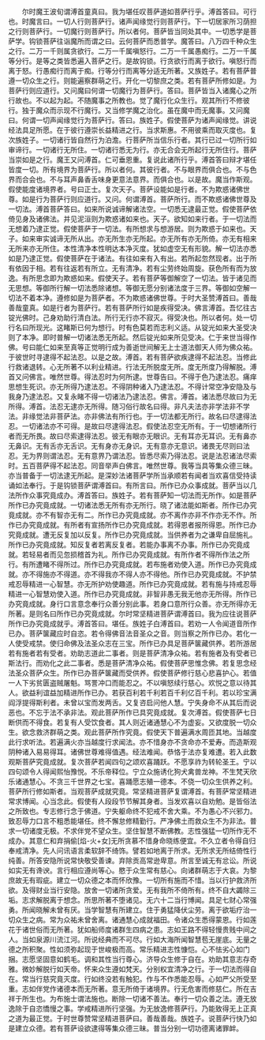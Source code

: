 <!-- { "loadSidebar": true } -->
　　尔时魔王波旬谓溥首童真曰。我为堪任叹菩萨道如菩萨行乎。溥首答曰。可行也。时魔言曰。一切人行则菩萨行。诸声闻缘觉行则菩萨行。下一切居家所习荫担之行则菩萨行。一切魔行则菩萨行。所以者何。菩萨皆当同处其中。一切悉学是菩萨学。钩锁菩萨往诣魔所而谓之曰。云何菩萨而悉普学。魔答曰。八万四千种众生之行。二万一千则属贪欲行。二万一千属嗔怒行。二万一千属愚痴行。二万一千属等分行。是等之类皆悉遍入菩萨之行。是故钩锁。行贪欲行而离于欲行。嗔怒行而离于怒。行愚痴行而离于痴。行等分行而离等分适无所著。又族姓子。若有菩萨普遵一切众生之行。则能遍察群萌之行。开化一切黎庶之类。若有菩萨所修如是。为菩萨行则应道行。又问魔曰何谓一切魔行为菩萨行。答曰。菩萨皆当入诸魔心之所行故也。不以起为起。不随魔事之所教也。觉了魔行化众生行。观其所行不修彼行。独于魔众而示现不行魔行。又当修学魔之治化。虽在魔中而无魔事。又问魔曰。何谓一切声闻缘觉行为菩萨行。答曰。族姓子。假使菩萨为诸声闻缘觉。讲说经法具足所愿。在于彼行遵崇长益精进之行。当求斯惠。不用彼乘而取灭度也。复次族姓子。一切诸行皆自然行为泊澹。行菩萨所当信乐行者。其行已过一切所行如审谛行。一切诸行无所住。一切诸行悉无为行。亦无合会无所起行无所住行。菩萨当崇如是之行。魔王又问溥首。仁可垂恩重。复说此诸所行乎。溥首答曰辩才堪任皆度一切。所有境界为菩萨行。所以者何。其彼行者。不与眼界而俱合也。不与色界而合会也。不与耳声鼻香舌味身更意法意界。而俱合也。以是故。魔当作斯观。假使能度诸境界者。号曰正士。复次天子。菩萨设能如是行者。不为欺惑诸佛世尊。如是行为菩萨行则应道行。又问。何谓溥首。菩萨所行。而不欺惑诸佛世尊及一切法。溥首菩萨答曰。如来所说诚谛解诸法空。一切悉无逮最正觉。假使菩萨依倚见身及诸佛法。并见泥洹则为欺惑诸如来也。天子。欲知如来行者。于一切法而无想着乃逮正觉。假使菩萨于一切法。有所想求与想游居。则为欺惑于如来也。天子。如来审实诚谛无所从出。亦无所生亦无所起。亦无所有亦无所倚。亦无有相来无所来亦无所住。本性清净本性明达本净灭度。犹如虚空无有形貌。解一切法亦悉如是乃逮正觉。假使菩萨在于诸法。有往如来有入有出。若所起忽然现者。出于所有依因于相。若有往返若有所立。无有清净。若有尘劳终始周旋。获色所有而为放逸。有所思念即为欺惑如来。假使天子。若有菩萨等御解空了一切法。皆于诸见而无思想。等御所行解一切法悉除诸想。等御无愿分别诸法度于三界。等御如空解一切法不着本净。遵修如是为菩萨者。不为欺惑诸佛世尊。于时大圣赞溥首曰。善哉善哉童真。如是行者为菩萨行。若有菩萨所行如是疾得受决。佛言溥首。吾忆往古锭光佛时。己身劝助行清白法。所行无行亦不寂灭。得受决也。所以者何。处一切行名曰所现光。这睹斯已何为想行。时有色莫若而志利义适。从锭光如来大圣受决则了本净。即时普解一切诸法悉无所起。然后锭光如来所见受决。仁于来世当得作佛。号曰能仁如来至真等正觉明行成为善逝世间解无上士道法御天人师为佛众祐。于彼世时寻逮得不起法忍。以是之故。溥首。若有菩萨欲疾逮得不起法忍。当修此行救诸退转。心无所著不以利业精进。行法无所脱度无所。度无所度乃得解脱。溥首又问佛言。唯然世尊。得法忍时为何所逮。世尊告曰。不得于色乃逮法忍。痛痒思想生死识。亦无所得乃逮法忍。不得阴种诸入乃逮法忍。不得计常空净安隐及与我身乃逮法忍。又复永睹不得一切诸法乃逮法忍。佛言。溥首。诸法悉尽故曰为无所得。溥首。法忍无逮亦无所得。随习俗行故名曰得。非凡夫法亦非学法非不学法。非缘觉法非菩萨法。亦非佛法有所行也。于一切法都无所行。故名曰尽逮得法忍。一切诸法亦不可得。是故曰尽逮得法忍。假使法忍空无所有。于一切想诸所行者而无所畏。故曰尽索逮得法忍。彼无有眼亦无眼识。无有耳亦无耳识。无有鼻亦无鼻识。无有舌亦无舌识。无有身亦无身识。无有意亦无意识。诸畏无尽则曰法忍。无为界则谓法忍。无有意界乃谓法忍。皆悉尽索乃得法忍。说是法忍诸法尽索时。五百菩萨得不起法忍。同音举声白佛言。唯然世尊。我等当具等集众德三昧。亦当普备于一切法逮无所起。是深妙法诸菩萨学所当承顺若有闻者当欢喜信受持读诵如法奉行。于是钩锁菩萨谓溥首曰。有所言曰。所作已办众事成就。菩萨当以几法所作众事究竟成办。溥首答曰。族姓子。若有菩萨知一切法而无所作。如是菩萨所作已办究竟成就。一切诸法悉无所有亦无所行。晓了诸法能如斯者。所作已办究竟成就。亦不有智亦无有二。所作已办究竟成就。亦不离作亦非不作亦无不作。所作已办究竟成就。有所者有宣扬所作已办究竟成就。若得恩者报所得恩。所作已办究竟成就。遭无反复加以反复。所作已办究竟成就。当供养者为之谦卑自屈施礼。所作已办究竟成就。知反复者若离反复者。若能办事离不办事。所作已办究竟成就。若轻易者而见忽损稽首为礼。所作已办究竟成就。有所作者不得所作法之所行。有所遭睹不得所过。所作已办究竟成就。若布施者劝使入道。所作已办究竟成就。亦不得施亦不得道。亦不得我亦不得人亦不得他。所作已办究竟成就。不护禁戒忍辱精进一心智慧。亦无所护劝使趣道。所作已办究竟成就。若有施与持戒忍辱精进一心智慧劝使入道。所作已办究竟成就。非智非愚无我无他亦无所得。所作已办究竟成就。身行口言意念奉行众善分别此事。若身口意所行众善。亦无所得亦无所著。是则名曰所作已办究竟成就。尔时常坚精进菩萨谓溥首曰。我为应往说菩萨所作已办究竟成就乎。溥首答曰。堪任。族姓子白溥首曰。若劝一人令闻道音所作已办。菩萨箧藏应时自恣。若令得佛音法音圣众之音。则当察之所作已办。若化一人使受戒禁。使归命佛及法圣众志在三宝。所作已办具足菩萨箧藏供养。若所游居若有施者若有受者。劝助志道此二事者。则是菩萨清净众祐。若有施者及有受者已斯法行。而劝化之此二事者。悉是菩萨清净众祐。假使菩萨思惟念佛。若复思念经法圣众菩萨众生。所作已办菩萨箧藏而受供养。假使菩萨修行慈心悲喜护心。若值一人下劣贫匮盗贼屠魁。骂詈冲口而能忍之。不以嗔怒续行慈心。欢悦之意以待其人。欲益利谊益加精进所作已办。若获百利若千利若百千利亿百千利。若以珍宝满阎浮提得斯利者。未曾以宝而发两舌。又复咨启问他人慧。宁失身命不从其后而说恶也。不忘于法不承非法。观此菩萨所作已具究竟成就。复次溥首。假使菩萨七日断供而不得食。若复有人受饮食者。其人则近诸通慧心不为虚妄。又欲度脱一切众生。欲念救济群萌之类。观此菩萨所作究竟。假使天下普遍满水周匝其地。当越度此行求听法。若遍满火亦当越度行求闻法。亦不惜身亦不贪命亦不爱寿。而造斯观阴种诸入易易得耳。诸佛世尊难得值遇。经法难闻。恭恪于法亦复难遭。若入此数观斯菩萨究竟成就。复次菩萨若闻四句之颂欢喜踊跃。不愿享祚为转轮圣王。宁以四句颂令人得闻熙怡豫悦。不乐帝释位。宁立众施诱化狗犬禽兽龙神。不生梵天欣乐诸通慧心。不贪三千世界之七宝。喜踊愿志殖一德本。不侥一切众生供养之利。菩萨所行修如斯者。当观菩萨成就究竟。常坚精进菩萨复谓溥首。有菩萨常坚精进常求博闻。心当念此。假使有人段段节节解其身者。当发欢喜以自劝勉。是皆俗法之所致也。专志修行念于佛道。宁失躯命终不犯戒不舍大乘。不为愚心不兴邪力。致忍辱力口言不粗悉能堪任。终不懈怠修精勤行。严净佛土而救众生不为非法。普求一切诸度无极。不求伴党不望众生。坚住智慧不断佛教。志性强猛一切所作无不成办。其意仁和弃捐偷[焰-火+女]无所贪慕不惜身命晓练便宜。不久立者令得自归奉戒清净。先人问讯语言柔软辞不绮饰。譬若如地离于所求。无所求无所结倚性行纯善。所答安隐所说常快敬受善谏。弃除贡高常逊卑意。所言至诚无有忿讼。所说如实无有谗谀。言行相应遵尚等心。愍于众生常有慈心。向诸群萌志于大哀。为黎庶故无有瑕疵。建立一切众德之本而怀欣豫。一切所有施而不惜。当以行护救济所欲。及得财业当行安隐。放舍一切诸所贪爱。无有我所不倚所有。终不自大蠲除三垢。志求解脱离于想念。所思所著不堕诸见。无六十二当行博闻。具足七财心常强勇。所闻晓解未曾有厌。当学智慧有所建立。住于勇猛降伏尘劳。离于欲垢疗治一切众生之病。常为众祐未曾舍离。诸通慧心成就福田。令诸众生悉得蒙恩。行如莲花于诸世俗而无所著。犹如船师度诸群生四病之患。志如王路不得轻慢贵贱中间之人。当如泉源川流江河。所说经典而不可尽。行如大海所闻智慧苞无崖底。无量之德之所积聚。性如须弥起现于世峻极而高。常乐精进志性慷恺。心不怯劣心如门捆。志愿坚固意如鹤毛。调和其性当行尊心。济导众生修于自在。劝助其意志存奇雅。微妙解脱行如天帝。怀来众生遵如梵天。分别权宜清净之行。于一切法而得自在。常当行慈究竟灭度。行如终没若有触犯。作与不作悉能忍辱。心如严父所受至重。志如伴党作诸德本而无所著。意无所倚于诸境界。行无危害而修慈仁。所在吉祥于所生也。为布施士谓法施也。断除一切诸不善法。奉行一切众善之法。遵无放逸除于自恣憍慢之事。学戒精进所行坚强。为无放逸修菩萨行。乃能致得无上正真之道为最正觉。于时世尊赞常坚精进菩萨曰。善哉善哉。族姓子。说菩萨行快乃如是建立众德。若有菩萨设欲逮得等集众德三昧。普当分别一切功德离诸罪衅。
